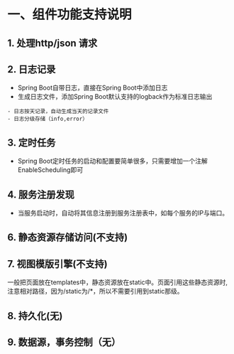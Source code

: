 # 一、组件功能支持说明
## 1. 处理http/json 请求
## 2. 日志记录 
- Spring Boot自带日志，直接在Spring Boot中添加日志
- 生成日志文件，添加Spring Boot默认支持的logback作为标准日志输出

```
- 日志按天记录，自动生成当天的记录文件 
- 日志分级存储（info,error）
```

## 3. 定时任务
- Spring Boot定时任务的启动和配置要简单很多，只需要增加一个注解EnableScheduling即可

## 4. 服务注册发现
- 当服务启动时，自动将其信息注册到服务注册表中，如每个服务的IP与端口。

## 6. 静态资源存储访问(不支持)
## 7. 视图模版引擎(不支持)
一般把页面放在templates中，静态资源放在static中。页面引用这些静态资源时,注意相对路径，因为/static为/*，所以不需要引用到static那级。

## 8. 持久化(无)
## 9. 数据源，事务控制（无）

